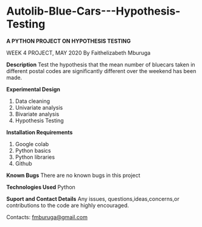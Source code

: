 # Autolib-Blue-Cars---Hypothesis-Testing
**A PYTHON PROJECT ON HYPOTHESIS TESTING** 

WEEK 4 PROJECT, MAY 2020
By Faithelizabeth Mburuga

**Description**
Test the hypothesis that the mean number of bluecars taken in different postal codes are significantly different over the weekend has been made.

**Experimental Design**
1. Data cleaning
2. Univariate analysis
3. Bivariate analysis
4. Hypothesis Testing

**Installation Requirements**
1. Google colab
2. Python basics
3. Python libraries
4. Github

**Known Bugs**
There are no known bugs in this project

**Technologies Used**
Python

**Suport and Contact Details**
Any issues, questions,ideas,concerns,or contributions to the code are highly encouraged.

Contacts: fmburuga@gmail.com
